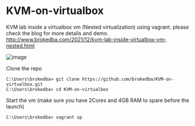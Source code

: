 # KVM-on-virtualbox
KVM lab inside a virtualbox vm (Nested virtualization) using vagrant.
 please check the blog for more details and demo.
 http://www.brokedba.com/2021/12/kvm-lab-inside-virtualbox-vm-nested.html
 
 ![image](https://user-images.githubusercontent.com/29458929/185956857-9d6d2668-e573-4659-b5ca-04117080f576.png)


Clone the repo
```
C:\Users\brokedba> git clone https://github.com/brokedba/KVM-on-virtualbox.git
C:\Users\brokedba> cd KVM-on-virtualbox
```

Start the vm (make sure you have 2Cores and 4GB RAM to spare before the launch)
```
C:\Users\brokedba> vagrant up
```



